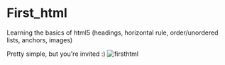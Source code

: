 # First_html
Learning the basics of html5 (headings, horizontal rule, order/unordered lists, anchors, images)

Pretty simple, but you're invited :)
![firsthtml](https://github.com/andreapeterson/First_html/assets/134665743/0f9e8708-7ff8-4843-b476-087ea2f8e046)
